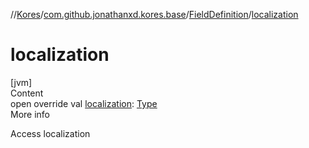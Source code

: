 //[Kores](../../index.md)/[com.github.jonathanxd.kores.base](../index.md)/[FieldDefinition](index.md)/[localization](localization.md)



# localization  
[jvm]  
Content  
open override val [localization](localization.md): [Type](https://docs.oracle.com/javase/8/docs/api/java/lang/reflect/Type.html)  
More info  


Access localization

  



